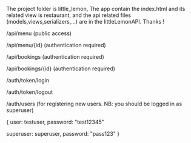The project folder is little_lemon, The app contain the index.html and its related view is restaurant, and the api related files (models,views,serializers,...) are in the littleLemonAPI. Thanks !

/api/menu (public access)

/api/menu/{id} (authentication required)

/api/bookings (authentication required)

/api/bookings/{id} (authentication required)

/auth/token/login

/auth/token/logout

/auth/users (for registering new users. NB: you should be logged in as superuser)

{
user: testuser, password: "test12345"

superuser: superuser, password: "pass123"
}
